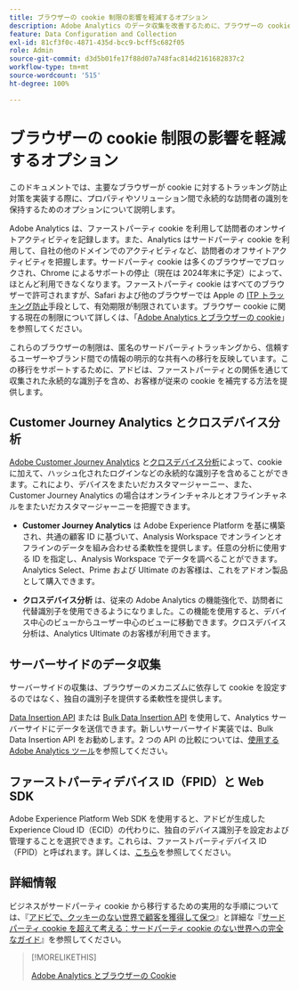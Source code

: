 ```yaml
---
title: ブラウザーの cookie 制限の影響を軽減するオプション
description: Adobe Analytics のデータ収集を改善するために、ブラウザーの cookie 制限の影響を軽減する方法について説明します。
feature: Data Configuration and Collection
exl-id: 81cf3f0c-4871-435d-bcc9-bcff5c682f05
role: Admin
source-git-commit: d3d5b01fe17f88d07a748fac814d2161682837c2
workflow-type: tm+mt
source-wordcount: '515'
ht-degree: 100%

---
```


# ブラウザーの cookie 制限の影響を軽減するオプション

このドキュメントでは、主要なブラウザーが cookie に対するトラッキング防止対策を実装する際に、プロパティやソリューション間で永続的な訪問者の識別を保持するためのオプションについて説明します。

Adobe Analytics は、ファーストパーティ cookie を利用して訪問者のオンサイトアクティビティを記録します。また、Analytics はサードパーティ cookie を利用して、自社の他のドメインでのアクティビティなど、訪問者のオフサイトアクティビティを把握します。サードパーティ cookie は多くのブラウザーでブロックされ、Chrome によるサポートの停止（現在は 2024年末に予定）によって、ほとんど利用できなくなります。ファーストパーティ cookie はすべてのブラウザーで許可されますが、Safari および他のブラウザーでは Apple の [ITP トラッキング防止](https://webkit.org/tracking-prevention)手段として、有効期限が制限されています。ブラウザー cookie に関する現在の制限について詳しくは、「[Adobe Analytics とブラウザーの cookie](cookies.md)」を参照してください。

これらのブラウザーの制限は、匿名のサードパーティトラッキングから、信頼するユーザーやブランド間での情報の明示的な共有への移行を反映しています。この移行をサポートするために、アドビは、ファーストパーティとの関係を通じて収集された永続的な識別子を含め、お客様が従来の cookie を補完する方法を提供します。

## Customer Journey Analytics とクロスデバイス分析

[Adobe Customer Journey Analytics](https://experienceleague.adobe.com/docs/analytics-platform/using/cja-overview/cja-overview.html?lang=ja) と[クロスデバイス分析](/help/components/cda/overview.md)によって、cookie に加えて、ハッシュ化されたログインなどの永続的な識別子を含めることができます。これにより、デバイスをまたいだカスタマージャーニー、また、Customer Journey Analytics の場合はオンラインチャネルとオフラインチャネルをまたいだカスタマージャーニーを把握できます。

* **Customer Journey Analytics** は Adobe Experience Platform を基に構築され、共通の顧客 ID に基づいて、Analysis Workspace でオンラインとオフラインのデータを組み合わせる柔軟性を提供します。任意の分析に使用する ID を指定し、Analysis Workspace でデータを調べることができます。Analytics Select、Prime および Ultimate のお客様は、これをアドオン製品として購入できます。

* **クロスデバイス分析** は、従来の Adobe Analytics の機能強化で、訪問者に代替識別子を使用できるようになりました。この機能を使用すると、デバイス中心のビューからユーザー中心のビューに移動できます。クロスデバイス分析は、Analytics Ultimate のお客様が利用できます。

## サーバーサイドのデータ収集

サーバーサイドの収集は、ブラウザーのメカニズムに依存して cookie を設定するのではなく、独自の識別子を提供する柔軟性を提供します。

[Data Insertion API](https://github.com/AdobeDocs/analytics-1.4-apis/blob/master/docs/data-insertion-api/index.md) または [Bulk Data Insertion API](https://www.adobe.io/apis/experiencecloud/analytics/docs.html#!AdobeDocs/analytics-2.0-apis/master/bdia.md) を使用して、Analytics サーバーサイドにデータを送信できます。新しいサーバーサイド実装では、Bulk Data Insertion API をお勧めします。2 つの API の比較については、[使用する Adobe Analytics ツール](/help/analyze/get-started/which-analytics-tool.md)を参照してください。

## ファーストパーティデバイス ID（FPID）と Web SDK

Adobe Experience Platform Web SDK を使用すると、アドビが生成した Experience Cloud ID（ECID）の代わりに、独自のデバイス識別子を設定および管理することを選択できます。これらは、ファーストパーティデバイス ID（FPID）と呼ばれます。詳しくは、[こちら](https://experienceleague.adobe.com/docs/experience-platform/edge/identity/first-party-device-ids.html?lang=ja)を参照してください。

## 詳細情報

ビジネスがサードパーティ cookie から移行するための実用的な手順については、『[アドビで、クッキーのない世界で顧客を獲得して保つ](https://business.adobe.com/jp/solutions/cookieless.html)』と詳細な『[サードパーティ cookie を超えて考える：サードパーティ cookie のない世界への完全なガイド](https://business.adobe.com/content/dam/www/us/en/pdfs/Adobe_Thinking_Beyond_the_Third_Party_Cookie.pdf)』を参照してください。

>[!MORELIKETHIS]
>
>[Adobe Analytics とブラウザーの Cookie](cookies.md)
